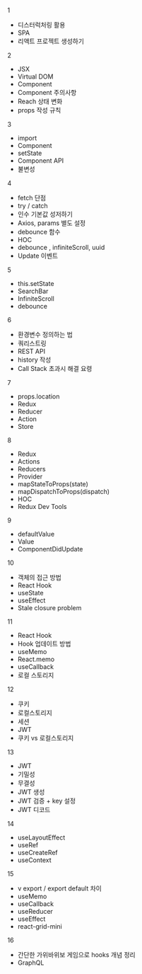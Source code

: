1

- 디스터럭처링 활용
- SPA
- 리액트 프로젝트 생성하기

2

- JSX
- Virtual DOM
- Component
- Component 주의사항
- Reach 상태 변화
- props 작성 규칙

3

- import
- Component
- setState
- Component API
- 불변성

4

- fetch 단점
- try / catch
- 인수 기본값 성저하기
- Axios, params 별도 설정
- debounce 함수
- HOC
- debounce , infiniteScroll, uuid
- Update 이벤트

5

- this.setState
- SearchBar
- InfiniteScroll
- debounce

6

- 환경변수 정의하는 법
- 쿼리스트링
- REST API
- history 작성
- Call Stack 초과시 해결 요령

7

- props.location
- Redux
- Reducer
- Action
- Store

8

- Redux
- Actions
- Reducers
- Provider
- mapStateToProps(state)
- mapDispatchToProps(dispatch)
- HOC
- Redux Dev Tools

9

- defaultValue
- Value
- ComponentDidUpdate

10

- 객체의 접근 방법
- React Hook
- useState
- useEffect
- Stale closure problem

11

- React Hook
- Hook 업데이트 방법
- useMemo
- React.memo
- useCallback
- 로컬 스토리지

12

- 쿠키
- 로컬스토리지
- 세션
- JWT
- 쿠키 vs 로컬스토리지

13

- JWT
- 기밀성
- 무결성
- JWT 생성
- JWT 검증 + key 설정
- JWT 디코드

14

- useLayoutEffect
- useRef
- useCreateRef
- useContext

15

- v export / export default 차이
- useMemo
- useCallback
- useReducer
- useEffect
- react-grid-mini

16

- 간단한 가위바위보 게임으로 hooks 개념 정리
- GraphQL
